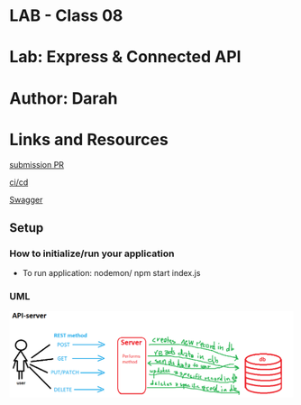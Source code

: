 # LAB - Class 08

# Lab: Express & Connected API

# Author: Darah

# Links and Resources

[submission PR](https://github.com/Darah98/api-server/pull/3)

[ci/cd](https://github.com/Darah98/api-server/runs/732327101?check_suite_focus=true)

[Swagger](https://app.swaggerhub.com/apis/Darah98/api-server/0.1#/default/post_categories)

## Setup

### How to initialize/run your application

- To run application: nodemon/ npm start index.js

### UML

![UML](uml-api-lab7.PNG)
